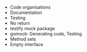 <ul>
    <li>Code organisations</li>
    <li>Documentation</li>
    <li>Testing</li>
    <li>No return</li>
    <li>testify mock package</li>
    <li>gomock: Generating code, Testing</li>
    <li>Method sets</li>
    <li>Empty interface</li>
</ul>
